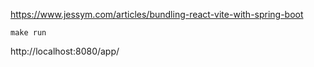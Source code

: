 https://www.jessym.com/articles/bundling-react-vite-with-spring-boot

```
make run
```

http://localhost:8080/app/

